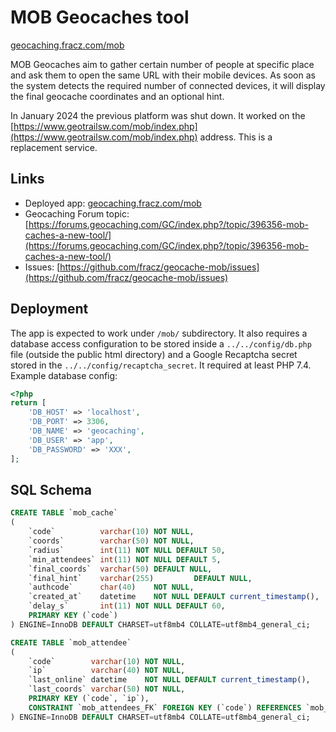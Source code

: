 # MOB Geocaches tool

[geocaching.fracz.com/mob](https://geocaching.fracz.com/mob/)

MOB Geocaches aim to gather certain number of people at specific place and
ask them to open the same URL with their mobile devices. As soon as the
system detects the required number of connected devices, it will display
the final geocache coordinates and an optional hint.

In January 2024 the previous platform was shut down. It worked on the
[https://www.geotrailsw.com/mob/index.php](https://www.geotrailsw.com/mob/index.php)
address. This is a replacement service.

## Links

* Deployed app: [geocaching.fracz.com/mob](https://geocaching.fracz.com/mob/)
* Geocaching Forum
  topic: [https://forums.geocaching.com/GC/index.php?/topic/396356-mob-caches-a-new-tool/](https://forums.geocaching.com/GC/index.php?/topic/396356-mob-caches-a-new-tool/)
* Issues: [https://github.com/fracz/geocache-mob/issues](https://github.com/fracz/geocache-mob/issues)

## Deployment

The app is expected to work under `/mob/` subdirectory. 
It also requires a database access configuration
to be stored inside a `../../config/db.php` file (outside the public html
directory) and a Google Recaptcha secret stored in the 
`../../config/recaptcha_secret`. It required at least PHP 7.4.
Example database config:

```php
<?php
return [
    'DB_HOST' => 'localhost',
    'DB_PORT' => 3306,
    'DB_NAME' => 'geocaching',
    'DB_USER' => 'app',
    'DB_PASSWORD' => 'XXX',
];
```

## SQL Schema

```sql
CREATE TABLE `mob_cache`
(
    `code`          varchar(10) NOT NULL,
    `coords`        varchar(50) NOT NULL,
    `radius`        int(11) NOT NULL DEFAULT 50,
    `min_attendees` int(11) NOT NULL DEFAULT 5,
    `final_coords`  varchar(50) DEFAULT NULL,
    `final_hint`    varchar(255)         DEFAULT NULL,
    `authcode`      char(40)    NOT NULL,
    `created_at`    datetime    NOT NULL DEFAULT current_timestamp(),
    `delay_s`       int(11) NOT NULL DEFAULT 60,
    PRIMARY KEY (`code`)
) ENGINE=InnoDB DEFAULT CHARSET=utf8mb4 COLLATE=utf8mb4_general_ci;

CREATE TABLE `mob_attendee`
(
    `code`        varchar(10) NOT NULL,
    `ip`          varchar(40) NOT NULL,
    `last_online` datetime    NOT NULL DEFAULT current_timestamp(),
    `last_coords` varchar(50) NOT NULL,
    PRIMARY KEY (`code`, `ip`),
    CONSTRAINT `mob_attendees_FK` FOREIGN KEY (`code`) REFERENCES `mob_cache` (`code`) ON DELETE CASCADE ON UPDATE CASCADE
) ENGINE=InnoDB DEFAULT CHARSET=utf8mb4 COLLATE=utf8mb4_general_ci;
```

